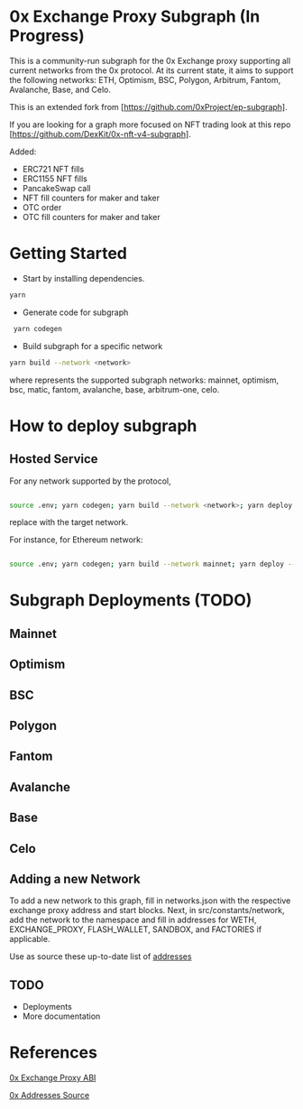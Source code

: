 # 0x Exchange Proxy Subgraph (In Progress)

This is a community-run subgraph for the 0x Exchange proxy supporting all current networks from the 0x protocol. At its current state, it aims to support the following networks: ETH, Optimism, BSC, Polygon, Arbitrum, Fantom, Avalanche, Base, and Celo.

This is an extended fork from [https://github.com/0xProject/ep-subgraph].

If you are looking for a graph more focused on NFT trading look at this repo [https://github.com/DexKit/0x-nft-v4-subgraph].

Added:

- ERC721 NFT fills
- ERC1155 NFT fills
- PancakeSwap call
- NFT fill counters for maker and taker
- OTC order
- OTC fill counters for maker and taker

# Getting Started

- Start by installing dependencies.

```bash
yarn
```

- Generate code for subgraph

```bash
 yarn codegen
```

- Build subgraph for a specific network

```bash
yarn build --network <network>
```

where <network> represents the supported subgraph networks: mainnet, optimism, bsc, matic, fantom, avalanche, base, arbitrum-one, celo.

# How to deploy subgraph

## Hosted Service

For any network supported by the protocol,

```bash

source .env; yarn codegen; yarn build --network <network>; yarn deploy --product hosted-service dexkit/0x-exchange-proxy-v4 --access-token $ACCESS_TOKEN

```

replace <network> with the target network.

For instance, for Ethereum network:

```bash

source .env; yarn codegen; yarn build --network mainnet; yarn deploy --product hosted-service dexkit/0x-exchange-proxy-v4--access-token $ACCESS_TOKEN

```

# Subgraph Deployments (TODO)

## Mainnet

## Optimism

## BSC

## Polygon

## Fantom

## Avalanche

## Base

## Celo

## Adding a new Network

To add a new network to this graph, fill in networks.json with the respective exchange proxy address and start blocks. Next, in src/constants/network, add the network to the namespace and fill in addresses for WETH, EXCHANGE_PROXY, FLASH_WALLET, SANDBOX, and FACTORIES if applicable.

Use as source these up-to-date list of [addresses](https://github.com/0xProject/protocol/blob/development/packages/contract-addresses/addresses.json)

## TODO

- Deployments
- More documentation

# References

[0x Exchange Proxy ABI](https://github.com/0xProject/protocol/blob/development/packages/contract-artifacts/artifacts/IZeroEx.json)

[0x Addresses Source](https://github.com/0xProject/protocol/blob/development/packages/contract-addresses/addresses.json)
